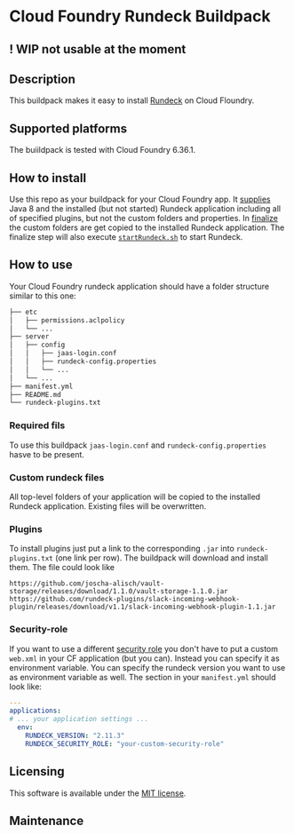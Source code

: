 # Cloud Foundry Rundeck Buildpack

## ! WIP not usable at the moment

## Description
This buildpack makes it easy to install [Rundeck](https://www.rundeck.com/open-source) on Cloud Floundry. 

## Supported platforms
The buiildpack is tested with Cloud Foundry 6.36.1. 

## How to install
Use this repo as your buildpack for your Cloud Foundry app. It [supplies](/bin/supply) Java 8 and the installed (but not started) Rundeck application including all of specified plugins, but not the custom folders and properties. In [finalize](/bin/finalize) the custom folders are get copied to the installed Rundeck application. The finalize step will also execute [`startRundeck.sh`](startRundeck.sh) to start Rundeck.

## How to use
Your Cloud Foundry rundeck application should have a folder structure similar to this one:
```bash
├── etc
│   ├── permissions.aclpolicy
│   └── ...
├── server
│   ├── config
│   │   ├── jaas-login.conf
│   │   ├── rundeck-config.properties
│   │   └── ...
│   └── ...
├── manifest.yml
├── README.md
└── rundeck-plugins.txt

```
### Required fils
To use this buildpack `jaas-login.conf` and `rundeck-config.properties` hasve to be present. 

### Custom rundeck files 
All top-level folders of your application will be copied to the installed Rundeck application. Existing files will be overwritten. 

### Plugins
To install plugins just put a link to the corresponding `.jar` into `rundeck-plugins.txt` (one link per row). The buildpack will download and install them. The file could look like

```
https://github.com/joscha-alisch/vault-storage/releases/download/1.1.0/vault-storage-1.1.0.jar
https://github.com/rundeck-plugins/slack-incoming-webhook-plugin/releases/download/v1.1/slack-incoming-webhook-plugin-1.1.jar
```

### Security-role
If you want to use a different [security role](http://rundeck.org/docs/administration/authenticating-users.html#security-role) you don't have to put a custom `web.xml` in your CF application (but you can). Instead you can specify it as environment variable. You can specify the rundeck version you want to use as environment variable as well. The section in your `manifest.yml` should look like: 

```yaml
---
applications:
# ... your application settings ...
  env:
    RUNDECK_VERSION: "2.11.3"
    RUNDECK_SECURITY_ROLE: "your-custom-security-role"
```

## Licensing 
This software is available under the [MIT license](LICENSE).

## Maintenance
